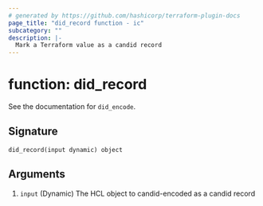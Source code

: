 ```yaml
---
# generated by https://github.com/hashicorp/terraform-plugin-docs
page_title: "did_record function - ic"
subcategory: ""
description: |-
  Mark a Terraform value as a candid record
---
```


# function: did_record

See the documentation for `did_encode`.



## Signature

<!-- signature generated by tfplugindocs -->
```text
did_record(input dynamic) object
```

## Arguments

<!-- arguments generated by tfplugindocs -->
1. `input` (Dynamic) The HCL object to candid-encoded as a candid record

